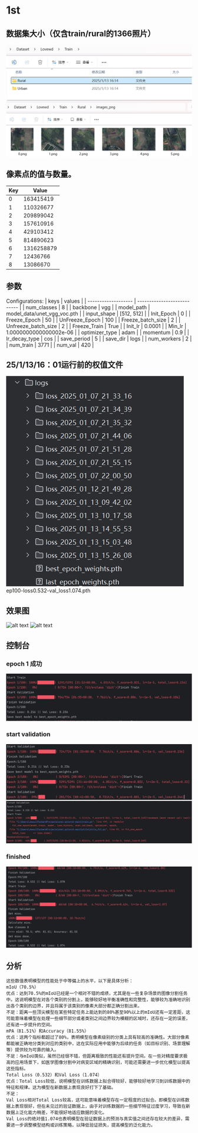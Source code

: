 # 1st

## 数据集大小（仅含train/rural的1366照片）
![alt text](image-6.png)
![alt text](image-7.png)

## 像素点的值与数量。

| Key | Value      |
| --- | ---------- |
| 0   | 163415419  |
| 1   | 110326677  |
| 2   | 209899042  |
| 3   | 157610916  |
| 4   | 429103412  |
| 5   | 814890623  |
| 6   | 1316258879 |
| 7   | 12436766   |
| 8   | 13086670   |

## 参数
Configurations:
| keys                | values                      |
| ------------------- | --------------------------- |
| num_classes         | 8                           |
| backbone            | vgg                         |
| model_path          | model_data/unet_vgg_voc.pth |
| input_shape         | [512, 512]                  |
| Init_Epoch          | 0                           |
| Freeze_Epoch        | 50                          |
| UnFreeze_Epoch      | 100                         |
| Freeze_batch_size   | 2                           |
| Unfreeze_batch_size | 2                           |
| Freeze_Train        | True                        |
| Init_lr             | 0.0001                      |
| Min_lr              | 1.0000000000000002e-06      |
| optimizer_type      | adam                        |
| momentum            | 0.9                         |
| lr_decay_type       | cos                         |
| save_period         | 5                           |
| save_dir            | logs                        |
| num_workers         | 2                           |
| num_train           | 3771                        |
| num_val             | 420                         |

## 25/1/13/16：01运行前的权值文件    
![alt text](image-4.png)
ep100-loss0.532-val_loss1.074.pth

## 效果图
![alt text](7320.jpg)
![alt text](tmpa_vewdbr.PNG)

## 控制台
### epoch 1 成功
![alt text](image-1.png)
### start validation
![alt text](image-2.png)
![alt text](image-3.png)
### finished
![alt text](image-5.png)

## 分析
```dotnetcli
这些数值表明模型的性能处于中等偏上的水平，以下是具体分析：
mIoU（70.5%）
优点：达到70.5%的mIoU已经是一个相对不错的成绩，尤其是在一些复杂场景的图像分割任务中。这说明模型在对各个类别的分割上，能够较好地平衡准确性和完整性，能够较为准确地识别出各个类别的边界，并且将属于该类别的像素大部分都正确分割出来。
不足：距离一些顶尖模型在某些特定任务上能达到的80%甚至90%以上的mIoU还有一定差距，这可能意味着模型在处理一些细节部分或者类别之间边界较为模糊的区域时，还存在一定的误差，还有进一步提升的空间。
mPA（81.51%）和Accuracy（81.55%）
优点：这两个指标都超过了80%，表明模型在像素级别的分类上具有较高的准确性。大部分像素都能被正确地分类到对应的类别中，这在实际应用中能够为后续的任务（如目标识别、场景理解等）提供较为可靠的输入。
不足：与mIoU类似，虽然已经很不错，但距离极致的性能还有提升空间。在一些对精度要求极高的应用场景下，如医学图像分割中对病变区域的精确识别，可能还需要进一步优化模型以提高这些指标。
Total Loss（0.532）和Val Loss（1.074）
优点：Total Loss较低，说明模型在训练数据上拟合得较好，能够较好地学习到训练数据中的特征和规律。这为模型在新数据上表现良好打下了基础。
不足：
Val Loss相对Total Loss较高，这可能意味着模型存在一定程度的过拟合。即模型在训练数据上表现很好，但在未见过的验证数据上，由于对训练数据的一些细节特征过度学习，导致在新数据上泛化能力稍差，不能很好地适应数据的变化。
Val Loss的绝对值1.074也表明模型在验证数据上的预测与真实值之间还存在较大的差异，需要进一步调整模型结构或训练策略，以降低验证损失，提高模型的泛化能力。
```
